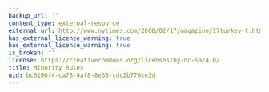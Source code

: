 ```yaml
---
backup_url: ''
content_type: external-resource
external_url: http://www.nytimes.com/2008/02/17/magazine/17turkey-t.html?_r=1&pagewanted=1&ref=magazine&oref=slogin
has_external_licence_warning: true
has_external_license_warning: true
is_broken: ''
license: https://creativecommons.org/licenses/by-nc-sa/4.0/
title: Minority Rules
uid: bc6100f4-ca78-4af8-8e38-cdc2b770ce3d
---
```

